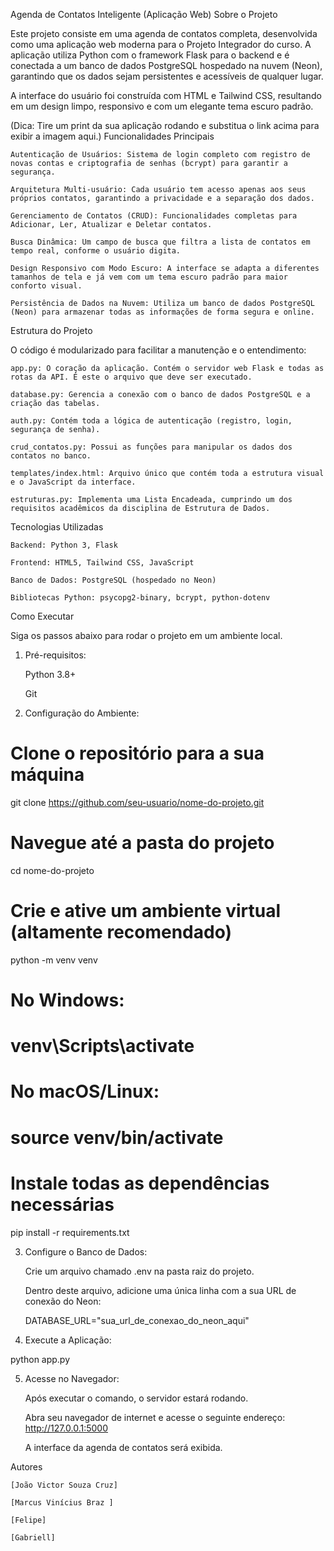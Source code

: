 Agenda de Contatos Inteligente (Aplicação Web)
Sobre o Projeto

Este projeto consiste em uma agenda de contatos completa, desenvolvida como uma aplicação web moderna para o Projeto Integrador do curso. A aplicação utiliza Python com o framework Flask para o backend e é conectada a um banco de dados PostgreSQL hospedado na nuvem (Neon), garantindo que os dados sejam persistentes e acessíveis de qualquer lugar.

A interface do usuário foi construída com HTML e Tailwind CSS, resultando em um design limpo, responsivo e com um elegante tema escuro padrão.


(Dica: Tire um print da sua aplicação rodando e substitua o link acima para exibir a imagem aqui.)
Funcionalidades Principais

    Autenticação de Usuários: Sistema de login completo com registro de novas contas e criptografia de senhas (bcrypt) para garantir a segurança.

    Arquitetura Multi-usuário: Cada usuário tem acesso apenas aos seus próprios contatos, garantindo a privacidade e a separação dos dados.

    Gerenciamento de Contatos (CRUD): Funcionalidades completas para Adicionar, Ler, Atualizar e Deletar contatos.

    Busca Dinâmica: Um campo de busca que filtra a lista de contatos em tempo real, conforme o usuário digita.

    Design Responsivo com Modo Escuro: A interface se adapta a diferentes tamanhos de tela e já vem com um tema escuro padrão para maior conforto visual.

    Persistência de Dados na Nuvem: Utiliza um banco de dados PostgreSQL (Neon) para armazenar todas as informações de forma segura e online.

Estrutura do Projeto

O código é modularizado para facilitar a manutenção e o entendimento:

    app.py: O coração da aplicação. Contém o servidor web Flask e todas as rotas da API. É este o arquivo que deve ser executado.

    database.py: Gerencia a conexão com o banco de dados PostgreSQL e a criação das tabelas.

    auth.py: Contém toda a lógica de autenticação (registro, login, segurança de senha).

    crud_contatos.py: Possui as funções para manipular os dados dos contatos no banco.

    templates/index.html: Arquivo único que contém toda a estrutura visual e o JavaScript da interface.

    estruturas.py: Implementa uma Lista Encadeada, cumprindo um dos requisitos acadêmicos da disciplina de Estrutura de Dados.

Tecnologias Utilizadas

    Backend: Python 3, Flask

    Frontend: HTML5, Tailwind CSS, JavaScript

    Banco de Dados: PostgreSQL (hospedado no Neon)

    Bibliotecas Python: psycopg2-binary, bcrypt, python-dotenv

Como Executar

Siga os passos abaixo para rodar o projeto em um ambiente local.

1. Pré-requisitos:

    Python 3.8+

    Git

2. Configuração do Ambiente:

# Clone o repositório para a sua máquina
git clone https://github.com/seu-usuario/nome-do-projeto.git

# Navegue até a pasta do projeto
cd nome-do-projeto

# Crie e ative um ambiente virtual (altamente recomendado)
python -m venv venv
# No Windows:
# venv\Scripts\activate
# No macOS/Linux:
# source venv/bin/activate

# Instale todas as dependências necessárias
pip install -r requirements.txt

3. Configure o Banco de Dados:

    Crie um arquivo chamado .env na pasta raiz do projeto.

    Dentro deste arquivo, adicione uma única linha com a sua URL de conexão do Neon:

    DATABASE_URL="sua_url_de_conexao_do_neon_aqui"

4. Execute a Aplicação:

python app.py

5. Acesse no Navegador:

    Após executar o comando, o servidor estará rodando.

    Abra seu navegador de internet e acesse o seguinte endereço: http://127.0.0.1:5000

    A interface da agenda de contatos será exibida.

Autores

    [João Victor Souza Cruz]

    [Marcus Vinícius Braz ]

    [Felipe]

    [Gabriell]
